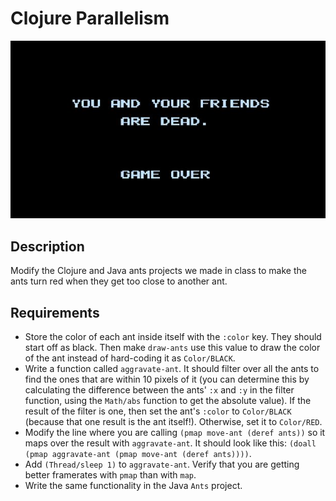 # Clojure Parallelism

![screenshot](screenshot.jpg)

## Description

Modify the Clojure and Java ants projects we made in class to make the ants turn red when they get too close to another ant.

## Requirements

* Store the color of each ant inside itself with the `:color` key. They should start off as black. Then make `draw-ants` use this value to draw the color of the ant instead of hard-coding it as `Color/BLACK`.
* Write a function called `aggravate-ant`. It should filter over all the ants to find the ones that are within 10 pixels of it (you can determine this by calculating the difference between the ants' `:x` and `:y` in the filter function, using the `Math/abs` function to get the absolute value). If the result of the filter is one, then set the ant's `:color` to `Color/BLACK` (because that one result is the ant itself!). Otherwise, set it to `Color/RED`.
* Modify the line where you are calling `(pmap move-ant (deref ants))` so it maps over the result with `aggravate-ant`. It should look like this: `(doall (pmap aggravate-ant (pmap move-ant (deref ants))))`.
* Add `(Thread/sleep 1)` to `aggravate-ant`. Verify that you are getting better framerates with `pmap` than with `map`.
* Write the same functionality in the Java `Ants` project.
